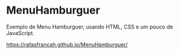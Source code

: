 # MenuHamburguer

Exemplo de Menu Hamburguer, usando HTML, CSS e um pouco de JavaScript.

https://rafasfrancah.github.io/MenuHamburguer/

